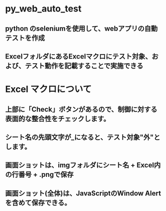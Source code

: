 # py_web_auto_test

## python のseleniumを使用して、webアプリの自動テストを作成
## ExcelフォルダにあるExcelマクロにテスト対象、および、テスト動作を記載することで実施できる



# Excel マクロについて
## 上部に「Check」ボタンがあるので、制御に対する表面的な整合性をチェックします。
## シート名の先頭文字が_になると、テスト対象"外"とします。
## 画面ショットは、imgフォルダにシート名 + Excel内の行番号 + .pngで保存
## 画面ショット(全体)は、JavaScriptのWindow Alertを含めて保存できる。
